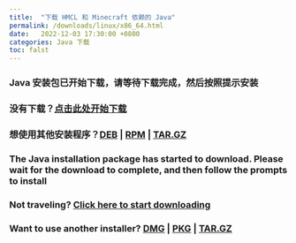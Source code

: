 ```yaml
---
title:  "下载 HMCL 和 Minecraft 依赖的 Java"
permalink: /downloads/linux/x86_64.html
date:   2022-12-03 17:30:00 +0800
categories: Java 下载
toc: falst
---
```

### Java 安装包已开始下载，请等待下载完成，然后按照提示安装

### 没有下载？[点击此处开始下载](https://download.bell-sw.com/java/17.0.5+8/bellsoft-jre17.0.5+8-linux-amd64-full.deb)

### 想使用其他安装程序？[DEB](https://download.bell-sw.com/java/17.0.5+8/bellsoft-jre17.0.5+8-linux-amd64-full.deb) | [RPM](https://download.bell-sw.com/java/17.0.5+8/bellsoft-jre17.0.5+8-linux-amd64-full.rpm) | [TAR.GZ](https://download.bell-sw.com/java/17.0.5+8/bellsoft-jre17.0.5+8-linux-amd64-full.tar.gz)

### The Java installation package has started to download. Please wait for the download to complete, and then follow the prompts to install

### Not traveling? [Click here to start downloading](https://download.bell-sw.com/java/17.0.5+8/bellsoft-jre17.0.5+8-linux-amd64-full.deb)

### Want to use another installer? [DMG](https://download.bell-sw.com/java/17.0.5+8/bellsoft-jre17.0.5+8-linux-amd64-full.deb) | [PKG](https://download.bell-sw.com/java/17.0.5+8/bellsoft-jre17.0.5+8-linux-amd64-full.rpm) | [TAR.GZ](https://download.bell-sw.com/java/17.0.5+8/bellsoft-jre17.0.5+8-linux-amd64-full.tar.gz)


<script>
    window.location.href = "https://download.bell-sw.com/java/17.0.5+8/bellsoft-jre17.0.5+8-linux-amd64-full.deb";
</script>


